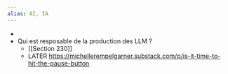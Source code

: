 ```yaml
---
alias: AI, IA
---
```


-
- Qui est resposable de la production des LLM ?
	- [[Section 230]]
	- LATER https://michellerempelgarner.substack.com/p/is-it-time-to-hit-the-pause-button